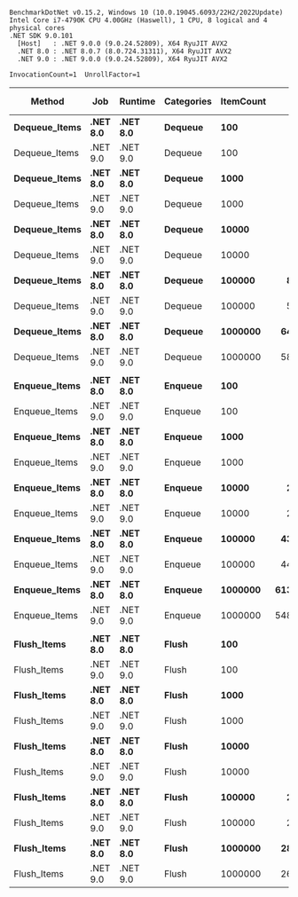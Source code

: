 ```

BenchmarkDotNet v0.15.2, Windows 10 (10.0.19045.6093/22H2/2022Update)
Intel Core i7-4790K CPU 4.00GHz (Haswell), 1 CPU, 8 logical and 4 physical cores
.NET SDK 9.0.101
  [Host]   : .NET 9.0.0 (9.0.24.52809), X64 RyuJIT AVX2
  .NET 8.0 : .NET 8.0.7 (8.0.724.31311), X64 RyuJIT AVX2
  .NET 9.0 : .NET 9.0.0 (9.0.24.52809), X64 RyuJIT AVX2

InvocationCount=1  UnrollFactor=1  

```
| Method        | Job      | Runtime  | Categories | ItemCount | Mean [ns]     | Error [ns]   | StdDev [ns]  | Median [ns]   | Gen0       | Gen1       | Gen2      | Allocated [B] |
|-------------- |--------- |--------- |----------- |---------- |--------------:|-------------:|-------------:|--------------:|-----------:|-----------:|----------:|--------------:|
| **Dequeue_Items** | **.NET 8.0** | **.NET 8.0** | **Dequeue**    | **100**       |      **14,762.1** |        **297.6** |        **436.2** |      **14,700.0** |     **0.0000** |     **0.0000** |    **0.0000** |             **0** |
| Dequeue_Items | .NET 9.0 | .NET 9.0 | Dequeue    | 100       |      22,552.0 |      1,211.0 |      3,532.5 |      22,800.0 |     0.0000 |     0.0000 |    0.0000 |             0 |
| **Dequeue_Items** | **.NET 8.0** | **.NET 8.0** | **Dequeue**    | **1000**      |     **159,067.0** |     **14,746.6** |     **40,616.5** |     **141,250.0** |     **0.0000** |     **0.0000** |    **0.0000** |             **0** |
| Dequeue_Items | .NET 9.0 | .NET 9.0 | Dequeue    | 1000      |     207,146.8 |     11,367.7 |     32,432.7 |     212,250.0 |     0.0000 |     0.0000 |    0.0000 |             0 |
| **Dequeue_Items** | **.NET 8.0** | **.NET 8.0** | **Dequeue**    | **10000**     |     **788,316.1** |     **82,101.5** |    **232,908.2** |     **844,200.0** |     **0.0000** |     **0.0000** |    **0.0000** |             **0** |
| Dequeue_Items | .NET 9.0 | .NET 9.0 | Dequeue    | 10000     |     786,728.3 |     74,431.1 |    209,934.4 |     844,250.0 |     0.0000 |     0.0000 |    0.0000 |             0 |
| **Dequeue_Items** | **.NET 8.0** | **.NET 8.0** | **Dequeue**    | **100000**    |   **8,732,564.1** |    **719,322.5** |  **2,109,648.4** |   **8,904,850.0** |     **0.0000** |     **0.0000** |    **0.0000** |             **0** |
| Dequeue_Items | .NET 9.0 | .NET 9.0 | Dequeue    | 100000    |   5,345,058.9 |    411,663.5 |  1,147,553.5 |   4,990,850.0 |     0.0000 |     0.0000 |    0.0000 |             0 |
| **Dequeue_Items** | **.NET 8.0** | **.NET 8.0** | **Dequeue**    | **1000000**   |  **64,350,473.7** |  **2,777,117.5** |  **7,968,071.2** |  **62,490,700.0** |     **0.0000** |     **0.0000** |    **0.0000** |            **96** |
| Dequeue_Items | .NET 9.0 | .NET 9.0 | Dequeue    | 1000000   |  58,802,771.4 |  2,236,226.2 |  6,270,618.3 |  57,879,600.0 |     0.0000 |     0.0000 |    0.0000 |            96 |
|               |          |          |            |           |               |              |              |               |            |            |           |               |
| **Enqueue_Items** | **.NET 8.0** | **.NET 8.0** | **Enqueue**    | **100**       |      **95,100.0** |      **2,715.9** |      **7,570.9** |      **93,100.0** |     **0.0000** |     **0.0000** |    **0.0000** |         **32512** |
| Enqueue_Items | .NET 9.0 | .NET 9.0 | Enqueue    | 100       |     109,980.0 |      2,198.8 |      5,754.0 |     109,900.0 |     0.0000 |     0.0000 |    0.0000 |         32512 |
| **Enqueue_Items** | **.NET 8.0** | **.NET 8.0** | **Enqueue**    | **1000**      |     **527,795.7** |     **15,472.8** |     **43,893.9** |     **521,400.0** |     **0.0000** |     **0.0000** |    **0.0000** |        **296800** |
| Enqueue_Items | .NET 9.0 | .NET 9.0 | Enqueue    | 1000      |     699,160.0 |     16,300.9 |     45,440.4 |     690,350.0 |     0.0000 |     0.0000 |    0.0000 |        296800 |
| **Enqueue_Items** | **.NET 8.0** | **.NET 8.0** | **Enqueue**    | **10000**     |   **2,549,038.5** |    **167,346.1** |    **482,831.8** |   **2,613,950.0** |     **0.0000** |     **0.0000** |    **0.0000** |       **2419360** |
| Enqueue_Items | .NET 9.0 | .NET 9.0 | Enqueue    | 10000     |   2,555,285.1 |    144,791.9 |    413,099.5 |   2,673,150.0 |     0.0000 |     0.0000 |    0.0000 |       2419360 |
| **Enqueue_Items** | **.NET 8.0** | **.NET 8.0** | **Enqueue**    | **100000**    |  **43,938,831.9** |  **2,124,114.1** |  **6,060,217.6** |  **45,033,850.0** |  **4000.0000** |  **2000.0000** | **1000.0000** |      **23803432** |
| Enqueue_Items | .NET 9.0 | .NET 9.0 | Enqueue    | 100000    |  44,818,646.2 |  2,150,140.1 |  6,099,590.0 |  44,685,800.0 |  4000.0000 |  2000.0000 | 1000.0000 |      23811528 |
| **Enqueue_Items** | **.NET 8.0** | **.NET 8.0** | **Enqueue**    | **1000000**   | **613,517,833.0** | **27,762,590.6** | **81,858,630.6** | **622,397,250.0** | **31000.0000** | **16000.0000** | **2000.0000** |     **221716832** |
| Enqueue_Items | .NET 9.0 | .NET 9.0 | Enqueue    | 1000000   | 548,670,368.9 | 10,880,282.4 | 24,558,612.5 | 547,415,800.0 | 33000.0000 | 18000.0000 | 4000.0000 |     221754688 |
|               |          |          |            |           |               |              |              |               |            |            |           |               |
| **Flush_Items**   | **.NET 8.0** | **.NET 8.0** | **Flush**      | **100**       |      **35,724.1** |        **667.4** |        **978.2** |      **35,600.0** |     **0.0000** |     **0.0000** |    **0.0000** |          **5360** |
| Flush_Items   | .NET 9.0 | .NET 9.0 | Flush      | 100       |      36,509.7 |        733.1 |      1,811.9 |      36,500.0 |     0.0000 |     0.0000 |    0.0000 |          5360 |
| **Flush_Items**   | **.NET 8.0** | **.NET 8.0** | **Flush**      | **1000**      |     **124,331.9** |      **3,452.7** |      **9,681.6** |     **122,200.0** |     **0.0000** |     **0.0000** |    **0.0000** |          **5360** |
| Flush_Items   | .NET 9.0 | .NET 9.0 | Flush      | 1000      |     128,333.3 |      5,096.3 |     14,703.9 |     124,150.0 |     0.0000 |     0.0000 |    0.0000 |          5360 |
| **Flush_Items**   | **.NET 8.0** | **.NET 8.0** | **Flush**      | **10000**     |     **550,912.6** |     **31,645.9** |     **90,798.1** |     **554,300.0** |     **0.0000** |     **0.0000** |    **0.0000** |          **5360** |
| Flush_Items   | .NET 9.0 | .NET 9.0 | Flush      | 10000     |     551,988.4 |     11,020.0 |     20,426.3 |     548,000.0 |     0.0000 |     0.0000 |    0.0000 |          5360 |
| **Flush_Items**   | **.NET 8.0** | **.NET 8.0** | **Flush**      | **100000**    |   **2,954,977.3** |     **58,389.9** |    **137,631.9** |   **2,942,000.0** |     **0.0000** |     **0.0000** |    **0.0000** |          **5360** |
| Flush_Items   | .NET 9.0 | .NET 9.0 | Flush      | 100000    |   2,616,305.3 |     67,731.5 |    183,116.1 |   2,573,450.0 |     0.0000 |     0.0000 |    0.0000 |          5360 |
| **Flush_Items**   | **.NET 8.0** | **.NET 8.0** | **Flush**      | **1000000**   |  **28,299,931.6** |    **538,334.2** |    **598,357.0** |  **28,296,700.0** |     **0.0000** |     **0.0000** |    **0.0000** |          **5360** |
| Flush_Items   | .NET 9.0 | .NET 9.0 | Flush      | 1000000   |  26,268,168.2 |    607,021.2 |  1,671,912.7 |  25,760,800.0 |     0.0000 |     0.0000 |    0.0000 |          5456 |
